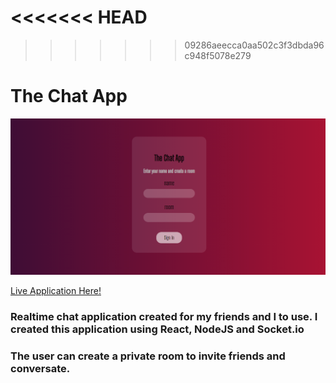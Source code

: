 <<<<<<< HEAD
=======

>>>>>>> 09286aeecca0aa502c3f3dbda96c948f5078e279
# The Chat App

![The Chat App](/public/Chatapp.png)

[Live Application Here!](https://6030597602ba8971002f1fa8--gracious-fermat-2fcc15.netlify.app/)


### Realtime chat application created for my friends and I to use. I created this application using React, NodeJS and Socket.io
### The user can create a private room to invite friends and conversate.

